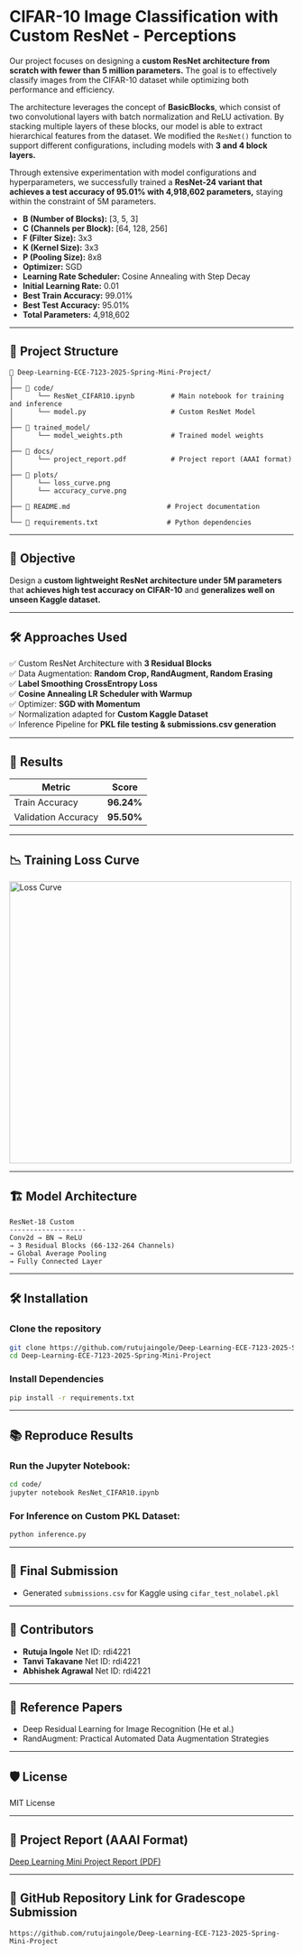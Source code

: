 # CIFAR-10 Image Classification with Custom ResNet - Perceptions

Our project focuses on designing a **custom ResNet architecture from scratch with fewer than 5 million parameters.** The goal is to effectively classify images from the CIFAR-10 dataset while optimizing both performance and efficiency.  

The architecture leverages the concept of **BasicBlocks**, which consist of two convolutional layers with batch normalization and ReLU activation. By stacking multiple layers of these blocks, our model is able to extract hierarchical features from the dataset. We modified the `ResNet()` function to support different configurations, including models with **3 and 4 block layers.**  

Through extensive experimentation with model configurations and hyperparameters, we successfully trained a **ResNet-24 variant that achieves a test accuracy of 95.01% with 4,918,602 parameters,** staying within the constraint of 5M parameters.  

- **B (Number of Blocks):** [3, 5, 3]  
- **C (Channels per Block):** [64, 128, 256]  
- **F (Filter Size):** 3x3  
- **K (Kernel Size):** 3x3  
- **P (Pooling Size):** 8x8  
- **Optimizer:** SGD  
- **Learning Rate Scheduler:** Cosine Annealing with Step Decay  
- **Initial Learning Rate:** 0.01  
- **Best Train Accuracy:** 99.01%  
- **Best Test Accuracy:** 95.01%  
- **Total Parameters:** 4,918,602  
---

## 📂 Project Structure

```
📂 Deep-Learning-ECE-7123-2025-Spring-Mini-Project/
│
├── 📂 code/
│      └── ResNet_CIFAR10.ipynb         # Main notebook for training and inference
│      └── model.py                     # Custom ResNet Model
│
├── 📂 trained_model/
│      └── model_weights.pth            # Trained model weights
│
├── 📂 docs/
│      └── project_report.pdf           # Project report (AAAI format)
│
├── 📂 plots/
│      └── loss_curve.png
│      └── accuracy_curve.png
│
├── 📝 README.md                        # Project documentation
│
└── 📄 requirements.txt                 # Python dependencies
```

---

## 🚀 **Objective**
Design a **custom lightweight ResNet architecture under 5M parameters** that **achieves high test accuracy on CIFAR-10** and **generalizes well on unseen Kaggle dataset.**

---

## 🛠️ **Approaches Used**
✅ Custom ResNet Architecture with **3 Residual Blocks**  
✅ Data Augmentation: **Random Crop, RandAugment, Random Erasing**  
✅ **Label Smoothing CrossEntropy Loss**  
✅ **Cosine Annealing LR Scheduler with Warmup**  
✅ Optimizer: **SGD with Momentum**  
✅ Normalization adapted for **Custom Kaggle Dataset**  
✅ Inference Pipeline for **PKL file testing & submissions.csv generation**

---

## 🎯 **Results**
| Metric             | Score         |
|----------------|---------------------|
| Train Accuracy        | **96.24%** |
| Validation Accuracy | **95.50%** |

---

## 📉 **Training Loss Curve**
<img src="./plots/loss_curve.png" alt="Loss Curve" width="500">

---

## 🏗️ Model Architecture
```
ResNet-18 Custom
-------------------
Conv2d → BN → ReLU
→ 3 Residual Blocks (66-132-264 Channels)
→ Global Average Pooling
→ Fully Connected Layer
```

---

## 🛠️ **Installation**
### Clone the repository
```bash
git clone https://github.com/rutujaingole/Deep-Learning-ECE-7123-2025-Spring-Mini-Project.git
cd Deep-Learning-ECE-7123-2025-Spring-Mini-Project
```

### Install Dependencies
```bash
pip install -r requirements.txt
```

---

## 📚 **Reproduce Results**

### Run the Jupyter Notebook:
```bash
cd code/
jupyter notebook ResNet_CIFAR10.ipynb
```

### For Inference on Custom PKL Dataset:
```bash
python inference.py
```

---

## 🏁 **Final Submission**
- Generated `submissions.csv` for Kaggle using `cifar_test_nolabel.pkl`
---

## 👤 **Contributors**
- **Rutuja Ingole**  Net ID: rdi4221
- **Tanvi Takavane**  Net ID: rdi4221
- **Abhishek Agrawal** Net ID: rdi4221

---

## 📌 Reference Papers
- Deep Residual Learning for Image Recognition (He et al.)
- RandAugment: Practical Automated Data Augmentation Strategies

---

## 🛡️ License
MIT License

---

## 🔗 Project Report (AAAI Format)
[Deep Learning Mini Project Report (PDF)](./docs/project_report.pdf)

---

## 🌟 **GitHub Repository Link for Gradescope Submission**
```
https://github.com/rutujaingole/Deep-Learning-ECE-7123-2025-Spring-Mini-Project
```

